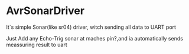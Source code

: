 # AvrSonarDriver
It`s simple Sonar(like sr04) driver, witch sending all data to UART port

Just Add any Echo-Trig sonar at maches pin?,and ia automatically sends meassuring result to uart 
